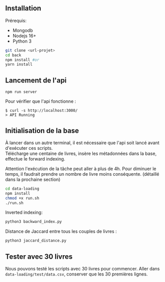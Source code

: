 ## Installation

Prérequis:

-  Mongodb
-  Nodejs 16+
-  Python 3

```bash
git clone <url-projet>
cd back
npm install #or
yarn install
```

## Lancement de l'api

```
npm run server
```

Pour vérifier que l'api fonctionne :

```
$ curl -s http://localhost:3000/
> API Running
```

## Initialisation de la base

À lancer dans un autre terminal, il est nécessaire que l'api soit lancé avant d'exécuter ces scripts.  
Télécharge une centaine de livres, insère les métadonnées dans la base, effectue le forward indexing.

Attention l'exécution de la tâche peut aller à plus de 4h. Pour diminuer le temps, il faudrait prendre un nombre de livre moins conséquente. (détaillé dans la prochaine section)

```bash
cd data-loading
npm install
chmod +x run.sh
./run.sh
```

Inverted indexing:

```bash
python3 backward_index.py
```

Distance de Jaccard entre tous les couples de livres :

```bash
python3 jaccard_distance.py
```

## Tester avec 30 livres

Nous pouvons testé les scripts avec 30 livres pour commencer.
Aller dans `data-loading/test/data.csv`, conserver que les 30 premières lignes.
